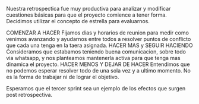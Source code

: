 Nuestra retrospectica fue muy productiva para analizar y modificar cuestiones básicas para que el proyecto comience a tener forma.
Decidimos utilizar el concepto de estrella para evaluarnos.

COMENZAR A HACER
Fijamos dias y horarios de reunion para medir como venimos avanzando y ayudarnos entre todos a resolver puntos de conflicto que cada una tenga en la taera asignada.
HACER MAS y SEGUIR HACIENDO
Consideramos que estabamos teniendo buena comunicacion, sobre todo via whatsapp, y nos planteamos mantenerla activa para que tenga mas dinamica el proyecto.
HACER MENOS Y DEJAR DE HACER
Entendimos que no podemos esperar resolver todo de una sola vez y a ultimo momento. No es la forma de trabajar ni de lograr el objetivo. 

Esperamos que el tercer sprint sea un ejemplo de los efectos que surgen post retrospectiva.
